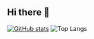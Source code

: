 ## Hi there 👋

<!--
**TAIP25/TAIP25** is a ✨ _special_ ✨ repository because its `README.md` (this file) appears on your GitHub profile.

Here are some ideas to get you started:

- 🔭 I’m currently working on ...
- 🌱 I’m currently learning ...
- 👯 I’m looking to collaborate on ...
- 🤔 I’m looking for help with ...
- 💬 Ask me about ...
- 📫 How to reach me: ...
- 😄 Pronouns: ...
- ⚡ Fun fact: ...
-->
[![GitHub stats](https://github-readme-stats.vercel.app/api?username=TAIP25)](https://github.com/anuraghazra/github-readme-stats)
![Top Langs](https://github-readme-stats.vercel.app/api/top-langs/?username=TAIP25&layout=compact)
